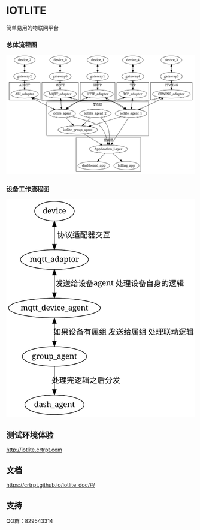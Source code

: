 # IOTLITE
简单易用的物联网平台
### 总体流程图
![总体流程图](./diagram/architecture.svg)

### 设备工作流程图
![设备工作流程图](./diagram/sample_device.svg)


## 测试环境体验

http://iotlite.crtrpt.com
## 文档
https://crtrpt.github.io/iotlite_doc/#/

## 支持
QQ群：829543314
